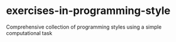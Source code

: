 # exercises-in-programming-style
Comprehensive collection of programming styles using a simple computational task
